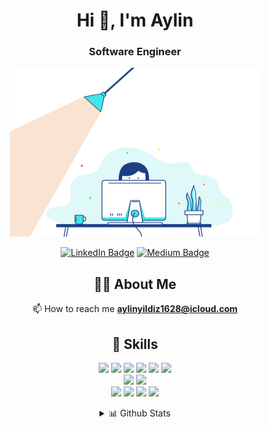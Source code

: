 
 <h1 align="center">Hi 👋, I'm Aylin</h1>
 <h3 align="center">Software Engineer</h3>
 <div align="center"><img src="dev.gif" width="400" height="270"  /> </div>
<div align="center">

[![LinkedIn Badge](https://img.shields.io/badge/LinkedIn-Profile-informational?style=flat&logo=linkedin&logoColor=white&color=0D76A8)](https://www.linkedin.com/in/aylinyildiz/)
[![Medium Badge](https://img.shields.io/badge/Medium-Profile-informational?style=flat&logo=medium&logoColor=white&color=1CA2F1)](https://medium.com/@yildizaylin)

</div>

<div align="center">

## 🙋‍♂️ About Me

<!-- 👨‍💻  I'm currently working on C#, .NET, HTML, CSS, JavaScript and ReactJs -->
<!-- <br> -->
📫 How to reach me **aylinyildiz1628@icloud.com**
<br/>

## 🚀 Skills

![](https://img.shields.io/badge/Code-HTML-informational?style=flat&logo=html5&logoColor=white&color=4AB197)
![](https://img.shields.io/badge/Code-React-informational?style=flat&logo=react&logoColor=white&color=4AB197)
![](https://img.shields.io/badge/Code-JavaScript-informational?style=flat&logo=JavaScript&logoColor=white&color=4AB197)
![](https://img.shields.io/badge/Code-CSharp-informational?style=flat&logo=c-sharp&logoColor=white&color=4AB197)
![](https://img.shields.io/badge/Code-.NET-informational?style=flat&logo=.net&logoColor=white&color=4AB197)
![](https://img.shields.io/badge/Code-MSSQL-informational?style=flat&logo=Microsoftsqlserver&logoColor=white&color=4AB197)
<br>
![](https://img.shields.io/badge/Style-CSS-informational?style=flat&logo=css3&logoColor=white&color=4AB197)
![](https://img.shields.io/badge/Style-Sass-informational?style=flat&logo=Sass&logoColor=white&color=4AB197)
<br>
![](https://img.shields.io/badge/Tools-GitHub-informational?style=flat&logo=GitHub&logoColor=white&color=4AB197)
![](https://img.shields.io/badge/Tools-NPM-informational?style=flat&logo=npm&logoColor=white&color=4AB197)
![](https://img.shields.io/badge/Tools-VisualStudio-informational?style=flat&logo=VisualStudio&logoColor=white&color=4AB197)
![](https://img.shields.io/badge/Tools-VisualStudioCode-informational?style=flat&logo=VisualStudioCode&logoColor=white&color=4AB197)



<!-- 
![](https://img.shields.io/badge/Tools-Docker-informational?style=flat&logo=docker&logoColor=white&color=4AB197) -->

<details>
<summary>📊 Github Stats</summary>

   <img  alt="" src="https://github-readme-stats.vercel.app/api?username=aylinyildiz&show_icons=true&count_private=true&theme=react&hide_border=true&bg_color=1A2B34" alt="aylinyildiz"  />
<img src="https://github-readme-stats.vercel.app/api/top-langs/?username=aylinyildiz&langs_count=8&count_private=true&layout=compact&theme=react&hide_border=true&bg_color=1A2B34" />
  <br/>  


</details>
</div>
